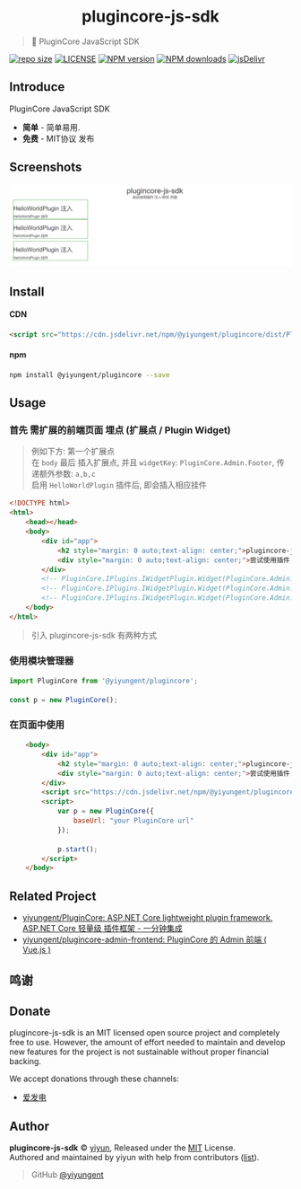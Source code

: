 <p align="center">
<!-- <img src="docs/_images/logo.png" alt="plugincore-js-sdk"> -->
</p>
<h1 align="center">plugincore-js-sdk</h1>

> :cake: PluginCore JavaScript SDK

[![repo size](https://img.shields.io/github/repo-size/yiyungent/plugincore-js-sdk.svg?style=flat)]()
[![LICENSE](https://img.shields.io/github/license/yiyungent/plugincore-js-sdk.svg?style=flat)](https://github.com/yiyungent/plugincore-js-sdk/blob/master/LICENSE)
[![NPM version](https://img.shields.io/npm/v/@yiyungent/plugincore.svg)](https://www.npmjs.com/package/@yiyungent/plugincore)
[![NPM downloads](https://img.shields.io/npm/dt/@yiyungent/plugincore)](https://www.npmjs.com/package/@yiyungent/plugincore)
[![jsDelivr](https://img.shields.io/jsdelivr/npm/hy/@yiyungent/plugincore)](https://www.jsdelivr.com/package/npm/@yiyungent/plugincore)


## Introduce

PluginCore JavaScript SDK

 + **简单** - 简单易用.
 + **免费** - MIT协议 发布

## Screenshots

![](screenshots/2022-02-09-15-17-47.png)

## Install

#### CDN
```html
<script src="https://cdn.jsdelivr.net/npm/@yiyungent/plugincore/dist/PluginCore.min.js"></script>
```

#### npm
```bash
npm install @yiyungent/plugincore --save
```

## Usage

### 首先 需扩展的前端页面 埋点 (扩展点 / Plugin Widget)

> 例如下方: 第一个扩展点    
> 在 `body` 最后 插入扩展点, 并且 `widgetKey`: `PluginCore.Admin.Footer`, 传递额外参数: `a,b,c`      
> 启用 `HelloWorldPlugin` 插件后, 即会插入相应挂件  

```html
<!DOCTYPE html>
<html>
    <head></head>
    <body>
        <div id="app">
            <h2 style="margin: 0 auto;text-align: center;">plugincore-js-sdk</h2>
            <div style="margin: 0 auto;text-align: center;">尝试使用插件 注入/修改 页面</div>
        </div>
        <!-- PluginCore.IPlugins.IWidgetPlugin.Widget(PluginCore.Admin.Footer,a,b,c) -->
        <!-- PluginCore.IPlugins.IWidgetPlugin.Widget(PluginCore.Admin.Footer,d,e) -->
        <!-- PluginCore.IPlugins.IWidgetPlugin.Widget(PluginCore.Admin.Footer,f,j) -->
    </body>
</html>
```

> 引入 plugincore-js-sdk 有两种方式

### 使用模块管理器
```js
import PluginCore from '@yiyungent/plugincore';

const p = new PluginCore();
```
### 在页面中使用
```html
    <body>
        <div id="app">
            <h2 style="margin: 0 auto;text-align: center;">plugincore-js-sdk</h2>
            <div style="margin: 0 auto;text-align: center;">尝试使用插件 注入/修改 页面</div>
        </div>
        <script src="https://cdn.jsdelivr.net/npm/@yiyungent/plugincore/dist/PluginCore.min.js"></script>
        <script>
			var p = new PluginCore({
                baseUrl: "your PluginCore url"
            });
			
            p.start();
        </script>
    </body>
```

## Related Project

- [yiyungent/PluginCore: ASP.NET Core lightweight plugin framework. ASP.NET Core 轻量级 插件框架 - 一分钟集成](https://github.com/yiyungent/PluginCore)
- [yiyungent/plugincore-admin-frontend: PluginCore 的 Admin 前端 ( Vue.js )](https://github.com/yiyungent/plugincore-admin-frontend)
 
## 鸣谢



## Donate

plugincore-js-sdk is an MIT licensed open source project and completely free to use. However, the amount of effort needed to maintain and develop new features for the project is not sustainable without proper financial backing.

We accept donations through these channels:
- <a href="https://afdian.net/@yiyun" target="_blank">爱发电</a>

## Author

**plugincore-js-sdk** © [yiyun](https://github.com/yiyungent), Released under the [MIT](./LICENSE) License.<br>
Authored and maintained by yiyun with help from contributors ([list](https://github.com/yiyungent/plugincore-js-sdk/contributors)).

> GitHub [@yiyungent](https://github.com/yiyungent)

